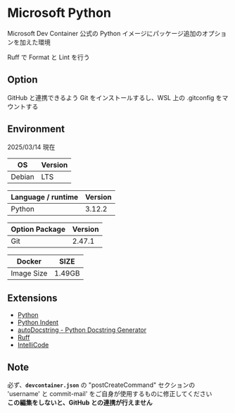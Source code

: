 # Microsoft Python

Microsoft Dev Container 公式の Python イメージにパッケージ追加のオプションを加えた環境

Ruff で Format と Lint を行う

## Option

GitHub と連携できるよう Git をインストールするし、WSL 上の .gitconfig をマウントする

## Environment

2025/03/14 現在

| OS | Version |
|----|---------|
| Debian | LTS | 

| Language / runtime | Version | 
|--------------------|---------|
| Python | 3.12.2 | 

| Option Package | Version |
|----------------|---------|
| Git | 2.47.1 |

| Docker | SIZE |
|--------|------|
| Image Size | 1.49GB | 

## Extensions

- [Python](https://marketplace.visualstudio.com/items?itemName=ms-python.python)
- [Python Indent](https://marketplace.visualstudio.com/items?itemName=KevinRose.vsc-python-indent)
- [autoDocstring - Python Docstring Generator](https://marketplace.visualstudio.com/items?itemName=njpwerner.autodocstring)
- [Ruff](https://marketplace.visualstudio.com/items?itemName=charliermarsh.ruff)
- [IntelliCode](https://marketplace.visualstudio.com/items?itemName=VisualStudioExptTeam.vscodeintellicode)

## Note

必ず、**`devcontainer.json`** の "postCreateCommand" セクションの 'username' と commit-mail' をご自身が使用するものに修正してください<br>
**この編集をしないと、GitHub との連携が行えません**
